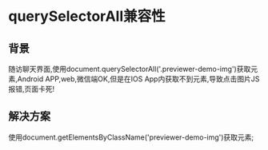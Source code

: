 <h1>querySelectorAll兼容性</h1>
<h2>背景</h2>
<p class="danger">
  随访聊天界面,使用document.querySelectorAll('.previewer-demo-img')获取元素,Android APP,web,微信端OK,但是在IOS App内获取不到元素,导致点击图片JS报错,页面卡死!
</p>
<h2>解决方案</h2>
<p class="tip">
    使用document.getElementsByClassName('previewer-demo-img')获取元素;
</p>